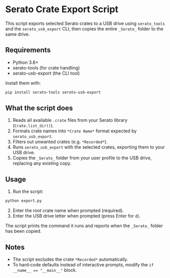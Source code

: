 # Serato Crate Export Script

This script exports selected Serato crates to a USB drive using `serato_tools` and the `serato_usb_export` CLI, then copies the entire `_Serato_` folder to the same drive.

## Requirements

- Python 3.8+
- serato-tools (for crate handling)
- serato-usb-export (the CLI tool)

Install them with:

```bash
pip install serato-tools serato-usb-export
```

## What the script does

1. Reads all available `.crate` files from your Serato library (`Crate.list_dir()`).
2. Formats crate names into `*Crate Name*` format expected by `serato_usb_export`.
3. Filters out unwanted crates (e.g. `*Recorded*`).
4. Runs `serato_usb_export` with the selected crates, exporting them to your USB drive.
5. Copies the `_Serato_` folder from your user profile to the USB drive, replacing any existing copy.

## Usage

1. Run the script:

```bash
python export.py
```

2. Enter the root crate name when prompted (required).
3. Enter the USB drive letter when prompted (press Enter for `d`).

The script prints the command it runs and reports when the `_Serato_` folder has been copied.

## Notes

- The script excludes the crate `*Recorded*` automatically.
- To hard‑code defaults instead of interactive prompts, modify the `if __name__ == "__main__"` block.
